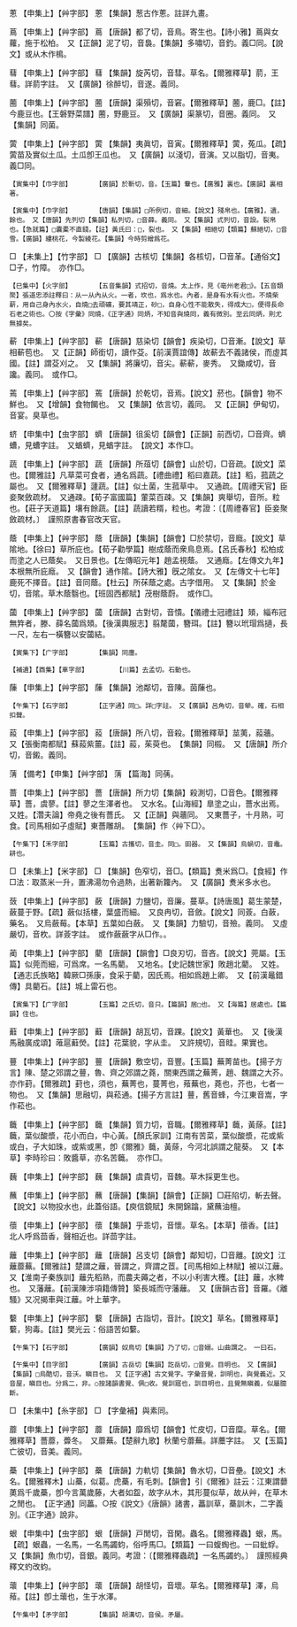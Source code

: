 <!-- { "loadSidebar": true } -->
蔥	【申集上】【艸字部】	蔥	【集韻】葱古作蔥。註詳九畫。

蔦	【申集上】【艸字部】	蔦	【唐韻】都了切，音鳥。寄生也。【詩小雅】蔦與女蘿，施于松柏。　又【正韻】泥了切，音裊。【集韻】多嘯切，音釣。義□同。【說文】或从木作樢。

蔧	【申集上】【艸字部】	蔧	【集韻】旋芮切，音彗。草名。【爾雅釋草】葥，王蔧。詳葥字註。　又【廣韻】徐醉切，音遂。義同。

蔨	【申集上】【艸字部】	蔨	【唐韻】渠殞切，音窘。【爾雅釋草】蔨，鹿□。【註】今鹿豆也。【王磐野菜譜】蔨，野鹿豆。　又【廣韻】渠篆切，音圈。義同。　又【集韻】同菌。

蔩	【申集上】【艸字部】	蔩	【集韻】夷眞切，音寅。【爾雅釋草】蔩，菟瓜。【疏】蔩苗及實似土瓜。土瓜卽王瓜也。　又【廣韻】以淺切，音演。又以脂切，音夷。義□同。

	【寅集中】【巾字部】		【廣韻】於靳切，音。【玉篇】韏也。【廣雅】裏也。【廣韻】裏相著。

	【寅集中】【巾字部】		【唐韻】【集韻】□所例切，音細。【說文】殘帛也。【廣雅】，遺，餘也。　又【唐韻】先列切【集韻】私列切，□音薛。義同。　又【集韻】式列切，音設。裂帛也。【急就篇】□囊橐不直錢。【註】黃氏曰：□，裂也。　又【集韻】相絕切【類篇】蘇絕切，□音雪。【廣韻】縷桃花，今製綾花。【集韻】今時剪繒爲花。

□	【未集上】【竹字部】	□	【廣韻】古核切【集韻】各核切，□音革。【通俗文】□子，竹障。　亦作□。

	【巳集中】【火字部】		【五音集韻】式招切，音燒。太上作，見《亳州老君□》。【五音類聚】張道忠添註釋曰：从一从內从火。一者，坎也，爲水也。內者，是身有水有火也。不燒柴薪，用自己身內水火，自燒□去頑礦，要其靖正，砂□，自身心性不能散失，得成大□，便得長命石老之術也。〇按《字彙》同燒，《正字通》同炳，不知音與燒同，義有微別。至云同炳，則尤無據矣。

蔪	【申集上】【艸字部】	蔪	【唐韻】慈染切【韻會】疾染切，□音漸。【說文】草相蔪苞也。　又【正韻】師銜切，讀作芟。【前漢賈誼傳】故蔪去不義諸侯，而虛其國。【註】謂芟刈之。　又【集韻】將廉切，音尖。蔪蔪，麥秀。　又鋤咸切，音讒。義同。　或作□。

蔫	【申集上】【艸字部】	蔫	【唐韻】於乾切，音焉。【說文】菸也。【韻會】物不鮮也。　又【增韻】食物餲也。　又【集韻】依言切，義同。　又【正韻】伊甸切，音宴。臭草也。

蛴	【申集中】【虫字部】	蠐	【唐韻】徂奚切【韻會】【正韻】前西切，□音齊。蠐螬，見螬字註。　又蝤蠐，見蝤字註。　【說文】本作□。

蔬	【申集上】【艸字部】	蔬	【唐韻】所葅切【韻會】山於切，□音疏。【說文】菜也。【爾雅註】凡草菜可食者，通名爲蔬。【禮曲禮】稻曰嘉蔬。【註】稻，菰蔬之屬也。　又【爾雅釋草】蘧蔬。【註】似土菌，生菰草中。　又通疏。【周禮天官】臣妾聚斂疏材。　又通疎。【荀子富國篇】葷菜百疎。又【集韻】爽舉切，音所。粒也。【莊子天道篇】壤有餘蔬。【註】蔬讀若糈，粒也。考證：〔【周禮春官】臣妾聚斂疏材。〕　謹照原書春官改天官。 

蔭	【申集上】【艸字部】	蔭	【唐韻】【集韻】【韻會】□於禁切，音廕。【說文】草隂地。【徐曰】草所庇也。【荀子勸學篇】樹成蔭而衆鳥息焉。【呂氏春秋】松柏成而塗之人已蔭矣。　又日景也。【左傳昭元年】趙孟視蔭。　又通廕。【左傳文九年】本根無所庇廕。　又【韻會】通作隂。【詩大雅】旣之隂女。　又【左傳文十七年】鹿死不擇音。【註】音同蔭。【杜云】所茠蔭之處。古字借用。　又【集韻】於金切，音隂。草木蔭翳也。【班固西都賦】茂樹蔭蔚。　或作□。

蔮	【申集上】【艸字部】	蔮	【唐韻】古對切，音憒。【儀禮士冠禮註】頍，緇布冠無筓者，滕、薛名蔮爲頍。【後漢輿服志】翦氂蔮，簪珥。【註】簪以玳瑁爲擿，長一尺，左右一橫簪以安蔮結。

	【寅集下】【广字部】		【集韻】同廛。

	【補遺】【酉集】【車字部】		【川篇】去孟切。石動也。

蔯	【申集上】【艸字部】	蔯	【集韻】池鄰切，音陳。茵蔯也。

	【午集下】【石字部】		【正字通】同□。詳□字註。　又【廣韻】呂角切，音犖。確，石相扣聲。

蔱	【申集上】【艸字部】	蔱	【唐韻】所八切，音殺。【爾雅釋草】莁荑，蔱蘠。　又【張衡南都賦】蘇蔱紫薑。【註】蔱，茱萸也。　【集韻】同榝。　又【唐韻】所介切，音鎩。義同。

蔳	【備考】【申集】【艸字部】	蔳	【篇海】同蒨。

蔷	【申集上】【艸字部】	薔	【唐韻】所力切【集韻】殺測切，□音色。【爾雅釋草】薔，虞蓼。【註】蓼之生澤者也。　又水名。【山海經】臯塗之山，薔水出焉。　又姓。【濳夫論】帝堯之後有薔氏。　又【正韻】與蘠同。　又東薔子，十月熟，可食。【司馬相如子虛賦】東薔雕胡。　【集韻】作〈艸下□〉。

	【午集下】【禾字部】		【玉篇】古攜切，音圭。同□。田器。　又【集韻】烏蝸切，音鼃。耕也。

□	【未集上】【米字部】	□	【集韻】色窄切，音□。【類篇】煑米爲□。【食經】作□法：取蒸米一升，置沸湯勿令過熱，出著新籮內。　又【廣韻】煑米多水也。

蔹	【申集上】【艸字部】	蘞	【唐韻】力鹽切，音廉。蔓草。【詩唐風】葛生蒙楚，蘞蔓于野。【疏】蘞似括樓，葉盛而細。　又良冉切，音斂。【說文】同薟。白蘞，藥名。　又烏蘞莓。【本草】五葉如白蘞。　又【集韻】力驗切，音殮。義同。　又虛嚴切，音杴。詳薟字註。　或作蘞蘞字从□作。。

蔺	【申集上】【艸字部】	藺	【唐韻】【韻會】□良刃切，音吝。【說文】莞屬。【玉篇】似莞而細，可爲席。一名馬藺。　又地名。【史記魏世家】敗趙北藺。　又姓。【通志氏族略】韓厥□孫康，食采于藺，因氏焉。相如爲趙上卿。　又【前漢鼂錯傳】具藺石。【註】城上雷石也。

	【寅集下】【广字部】		【玉篇】之氏切，音只。【篇韻】居□也。　又【海篇】居處也。【篇韻】住也。

蘳	【申集上】【艸字部】	蘳	【唐韻】胡瓦切，音踝。【說文】黃華也。　又【後漢馬融廣成頌】蓶扈蘳熒。【註】花葉貌，字从圭。　又許規切，音眭。果實也。

蘴	【申集上】【艸字部】	蘴	【唐韻】敷空切，音豐。【玉篇】蕪菁苗也。【揚子方言】陳、楚之郊謂之蘴，魯、齊之郊謂之蕘，關東西謂之蕪菁，趙、魏謂之大芥。亦作葑。【爾雅疏】葑也，須也，蕪菁也，蔓菁也，薞蕪也，蕘也，芥也，七者一物也。　又【集韻】思融切，與菘通。【揚子方言註】蘴，舊音蜂，今江東音嵩，字作菘也。

蘵	【申集上】【艸字部】	蘵	【集韻】質力切，音職。【爾雅釋草】蘵，黃蒢。【註】蘵，葉似酸漿，花小而白，中心黃。【顏氏家訓】江南有苦菜，葉似酸漿，花或紫或白，子大如珠，或紫或黑，卽《爾雅》蘵，黃蒢，今河北誤謂之龍葵。　又【本草】李時珍曰：敗醬草，亦名苦蘵。　亦作□。

蘶	【申集上】【艸字部】	蘶	【集韻】虞貴切，音魏。草木採更生也。

蘸	【申集上】【艸字部】	蘸	【唐韻】【集韻】【韻會】【正韻】□莊陷切，斬去聲。【說文】以物投水也，此蓋俗語。【庾信鏡賦】朱開錦蹹，黛蘸油檀。

蘹	【申集上】【艸字部】	蘹	【集韻】乎乖切，音懷。草名。【本草】蘹香。【註】北人呼爲茴香，聲相近也。詳茴字註。

蘺	【申集上】【艸字部】	蘺	【唐韻】呂支切【韻會】鄰知切，□音離。【說文】江蘺蘼蕪。【爾雅註】楚謂之蘺，晉謂之，齊謂之茝。【司馬相如上林賦】被以江蘺。　又【淮南子秦族訓】蘺先稻熟，而農夫薅之者，不以小利害大穫。【註】蘺，水稗也。　又藩蘺。【前漢陳涉項籍傳贊】築長城而守藩蘺。　又【唐韻古音】音羅。《離騷》又况揭車與江蘺。叶上華字。

蘻	【申集上】【艸字部】	蘻	【唐韻】古詣切，音計。【說文】草名。【爾雅釋草】蘻，狗毒。【註】樊光云：俗語苦如蘻。

	【午集下】【石字部】		【廣韻】奴鳥切【集韻】乃了切，□音嫋。山曲謂之。　一曰石。

	【午集中】【目字部】		【廣韻】古岳切【集韻】訖岳切，□音覺。目明也。　又【廣韻】【集韻】□烏酷切，音沃。瞋目也。　又【正字通】古文覺字。字彙音覺，訓明也，與覺義近。又音屋，瞋目也。分爲二，非。○按諸韻書覺、俱□收。覺訓寤也，訓目明也，且覺無瞋義，似屬臆斷。

□	【未集中】【糸字部】	□	【字彙補】與素同。

蘼	【申集上】【艸字部】	蘼	【唐韻】靡爲切【韻會】忙皮切，□音糜。草名。【爾雅釋草】薔蘼，虋冬。　又蘼蕪。【楚辭九歌】秋蘭兮蘼蕪。詳蘪字註。　又【玉篇】亡彼切，音美。義同。

蘽	【申集上】【艸字部】	蘽	【唐韻】力軌切【集韻】魯水切，□音壘。【說文】木名。【爾雅釋木】山蘽，似葛。虎蘽，有毛刺。【韻會】引《爾雅》註云：江東謂蘡薁爲千歲蘽，卽今言萬歲藤，大者如盌，故字从木，其形蔓似草，故从艸，在草木之閒也。　【正字通】同藟。○按《說文》《唐韻》諸書，藟訓草，蘽訓木，二字義別。《正字通》說非。

蛝	【申集中】【虫字部】	蛝	【唐韻】戸閒切，音閑。蟲名。【爾雅釋蟲】蛝，馬。【疏】蛝蟲，一名馬，一名馬蠲蚐，俗呼馬□。【類篇】一曰蝮蜪也。一曰蚍蜉。　又【集韻】魚巾切，音銀。義同。考證：〔【爾雅釋蟲疏】一名馬蠲虳。〕　謹照經典釋文虳改蚐。 

蘾	【申集上】【艸字部】	蘾	【唐韻】胡怪切，音壞。草名。【爾雅釋草】澤，烏薞。【註】卽土蘾也，生于水澤。

	【午集中】【矛字部】		【集韻】胡溝切，音侯。矛屬。

